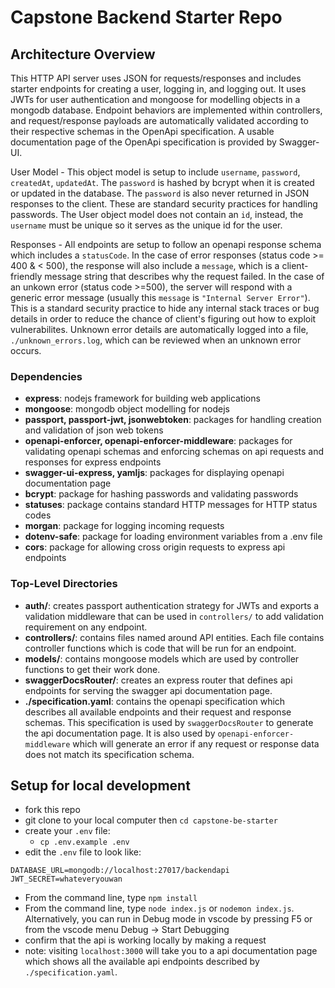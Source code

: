 # Capstone Backend Starter Repo

## Architecture Overview

This HTTP API server uses JSON for requests/responses and includes starter endpoints for creating a user, logging in, and logging out. It uses JWTs for user authentication and mongoose for modelling objects in a mongodb database. Endpoint behaviors are implemented within controllers, and request/response payloads are automatically validated according to their respective schemas in the OpenApi specification. A usable documentation page of the OpenApi specification is provided by Swagger-UI.

User Model - This object model is setup to include `username`, `password`, `createdAt`, `updatedAt`. The `password` is hashed by bcrypt when it is created or updated in the database. The `password` is also never returned in JSON responses to the client. These are standard security practices for handling passwords. The User object model does not contain an `id`, instead, the `username` must be unique so it serves as the unique id for the user.

Responses - All endpoints are setup to follow an openapi response schema which includes a `statusCode`. In the case of error responses (status code >= 400 & < 500), the response will also include a `message`, which is a client-friendly message string that describes why the request failed. In the case of an unkown error (status code >=500), the server will respond with a generic error message (usually this `message` is `"Internal Server Error"`). This is a standard security practice to hide any internal stack traces or bug details in order to reduce the chance of client's figuring out how to exploit vulnerabilites. Unknown error details are automatically logged into a file, `./unknown_errors.log`, which can be reviewed when an unknown error occurs.

### Dependencies

- **express**: nodejs framework for building web applications
- **mongoose**: mongodb object modelling for nodejs
- **passport, passport-jwt, jsonwebtoken**: packages for handling creation and validation of json web tokens
- **openapi-enforcer, openapi-enforcer-middleware**: packages for validating openapi schemas and enforcing schemas on api requests and responses for express endpoints
- **swagger-ui-express, yamljs**: packages for displaying openapi documentation page
- **bcrypt**: package for hashing passwords and validating passwords
- **statuses**: package contains standard HTTP messages for HTTP status codes
- **morgan**: package for logging incoming requests
- **dotenv-safe**: package for loading environment variables from a .env file
- **cors**: package for allowing cross origin requests to express api endpoints

### Top-Level Directories

- **auth/**: creates passport authentication strategy for JWTs and exports a validation middleware that can be used in `controllers/` to add validation requirement on any endpoint.
- **controllers/**: contains files named around API entities. Each file contains controller functions which is code that will be run for an endpoint.
- **models/**: contains mongoose models which are used by controller functions to get their work done.
- **swaggerDocsRouter/**: creates an express router that defines api endpoints for serving the swagger api documentation page.
- **./specification.yaml**: contains the openapi specification which describes all available endpoints and their request and response schemas. This specification is used by `swaggerDocsRouter` to generate the api documentation page. It is also used by `openapi-enforcer-middleware` which will generate an error if any request or response data does not match its specification schema.

## Setup for local development

- fork this repo
- git clone to your local computer then `cd capstone-be-starter`
- create your `.env` file:
  - `cp .env.example .env`
- edit the `.env` file to look like:

```
DATABASE_URL=mongodb://localhost:27017/backendapi
JWT_SECRET=whateveryouwan
```

- From the command line, type `npm install`
- From the command line, type `node index.js` or `nodemon index.js`. Alternatively, you can run in Debug mode in vscode by pressing F5 or from the vscode menu Debug -> Start Debugging
- confirm that the api is working locally by making a request
- note: visiting `localhost:3000` will take you to a api documentation page which shows all the available api endpoints described by `./specification.yaml`.
